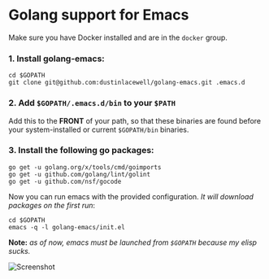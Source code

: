 # Golang support for Emacs

Make sure you have Docker installed and are in the `docker` group.


### 1. Install golang-emacs:


    cd $GOPATH
    git clone git@github.com:dustinlacewell/golang-emacs.git .emacs.d


### 2. Add `$GOPATH/.emacs.d/bin` to your `$PATH`

Add this to the **FRONT** of your path, so that these binaries are found before your system-installed or current `$GOPATH/bin` binaries.

### 3. Install the following go packages:


    go get -u golang.org/x/tools/cmd/goimports
    go get -u github.com/golang/lint/golint
    go get -u github.com/nsf/gocode


Now you can run emacs with the provided configuration. *It will download
packages on the first run*:


    cd $GOPATH
    emacs -q -l golang-emacs/init.el
    
**Note:** *as of now, emacs must be launched from `$GOPATH` because my elisp sucks.*



![Screenshot](http://i.imgur.com/WIPJXgg.png)
